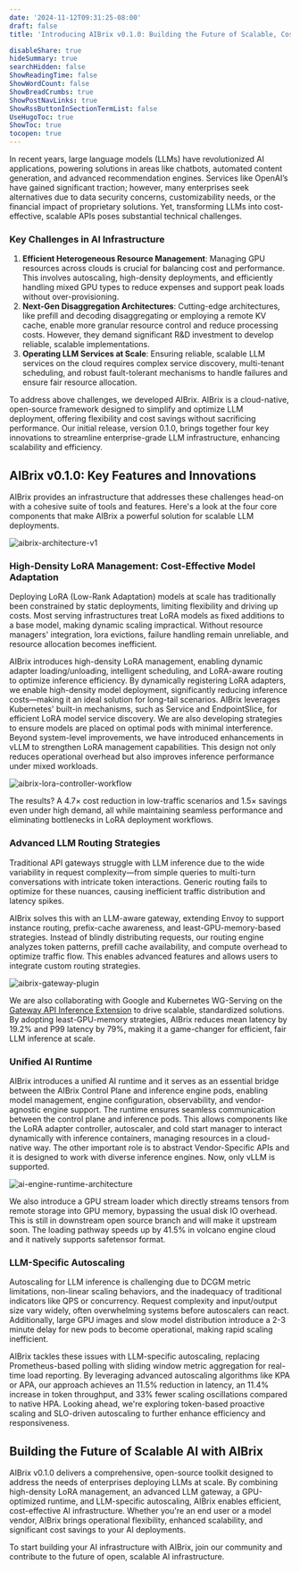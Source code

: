 ```yaml
---
date: '2024-11-12T09:31:25-08:00'
draft: false
title: 'Introducing AIBrix v0.1.0: Building the Future of Scalable, Cost-Effective AI Infrastructure for Large Models'

disableShare: true
hideSummary: true
searchHidden: false
ShowReadingTime: false
ShowWordCount: false
ShowBreadCrumbs: true
ShowPostNavLinks: true
ShowRssButtonInSectionTermList: false
UseHugoToc: true
ShowToc: true
tocopen: true
---
```


In recent years, large language models (LLMs) have revolutionized AI applications, powering solutions in areas like chatbots, automated content generation, and advanced recommendation engines. Services like OpenAI’s have gained significant traction; however, many enterprises seek alternatives due to data security concerns, customizability needs, or the financial impact of proprietary solutions. Yet, transforming LLMs into cost-effective, scalable APIs poses substantial technical challenges.

### Key Challenges in AI Infrastructure

1. **Efficient Heterogeneous Resource Management**: Managing GPU resources across clouds is crucial for balancing cost and performance. This involves autoscaling, high-density deployments, and efficiently handling mixed GPU types to reduce expenses and support peak loads without over-provisioning.
2. **Next-Gen Disaggregation Architectures**: Cutting-edge architectures, like prefill and decoding disaggregating or employing a remote KV cache, enable more granular resource control and reduce processing costs. However, they demand significant R&D investment to develop reliable, scalable implementations.
3. **Operating LLM Services at Scale**: Ensuring reliable, scalable LLM services on the cloud requires complex service discovery, multi-tenant scheduling, and robust fault-tolerant mechanisms to handle failures and ensure fair resource allocation.

To address above challenges, we developed AIBrix. AIBrix is a cloud-native, open-source framework designed to simplify and optimize LLM deployment, offering flexibility and cost savings without sacrificing performance. Our initial release, version 0.1.0, brings together four key innovations to streamline enterprise-grade LLM infrastructure, enhancing scalability and efficiency.

## AIBrix v0.1.0: Key Features and Innovations

AIBrix provides an infrastructure that addresses these challenges head-on with a cohesive suite of tools and features. Here's a look at the four core components that make AIBrix a powerful solution for scalable LLM deployments.

![aibrix-architecture-v1](/images/aibrix-architecture-v1.jpeg)

### High-Density LoRA Management: Cost-Effective Model Adaptation

Deploying LoRA (Low-Rank Adaptation) models at scale has traditionally been constrained by static deployments, limiting flexibility and driving up costs. Most serving infrastructures treat LoRA models as fixed additions to a base model, making dynamic scaling impractical. Without resource managers' integration, lora evictions, failure handling remain unreliable, and resource allocation becomes inefficient.

AIBrix introduces high-density LoRA management, enabling dynamic adapter loading/unloading, intelligent scheduling, and LoRA-aware routing to optimize inference efficiency. By dynamically registering LoRA adapters, we enable high-density model deployment, significantly reducing inference costs—making it an ideal solution for long-tail scenarios. AIBrix leverages Kubernetes' built-in mechanisms, such as Service and EndpointSlice, for efficient LoRA model service discovery. We are also developing strategies to ensure models are placed on optimal pods with minimal interference. Beyond system-level improvements, we have introduced enhancements in vLLM to strengthen LoRA management capabilities. This design not only reduces operational overhead but also improves inference performance under mixed workloads.

![aibrix-lora-controller-workflow](/images/aibrix-lora-controller-workflow.png)

The results? A 4.7× cost reduction in low-traffic scenarios and 1.5× savings even under high demand, all while maintaining seamless performance and eliminating bottlenecks in LoRA deployment workflows.

### Advanced LLM Routing Strategies

Traditional API gateways struggle with LLM inference due to the wide variability in request complexity—from simple queries to multi-turn conversations with intricate token interactions. Generic routing fails to optimize for these nuances, causing inefficient traffic distribution and latency spikes.

AIBrix solves this with an LLM-aware gateway, extending Envoy to support instance routing, prefix-cache awareness, and least-GPU-memory-based strategies. Instead of blindly distributing requests, our routing engine analyzes token patterns, prefill cache availability, and compute overhead to optimize traffic flow. This enables advanced features and allows users to integrate custom routing strategies.

![aibrix-gateway-plugin](/images/aibrix-gateway-plugin.png)

We are also collaborating with Google and Kubernetes WG-Serving on the [Gateway API Inference Extension](https://github.com/kubernetes-sigs/gateway-api-inference-extension) to drive scalable, standardized solutions. By adopting least-GPU-memory strategies, AIBrix reduces mean latency by 19.2% and P99 latency by 79%, making it a game-changer for efficient, fair LLM inference at scale.

### Unified AI Runtime

AIBrix introduces a unified AI runtime and it serves as an essential bridge between the AIBrix Control Plane and inference engine pods, enabling model management, engine configuration, observability, and vendor-agnostic engine support. The runtime ensures seamless communication between the control plane and inference pods. This allows components like the LoRA adapter controller, autoscaler, and cold start manager to interact dynamically with inference containers, managing resources in a cloud-native way. The other important role is to abstract Vendor-Specific APIs and it is designed to work with diverse inference engines. Now, only vLLM is supported.

![ai-engine-runtime-architecture](/images/ai-engine-runtime-architecture.png)

We also introduce a GPU stream loader which directly streams tensors from remote storage into GPU memory, bypassing the usual disk IO overhead. This is still in downstream open source branch and will make it upstream soon.  The loading pathway speeds up by 41.5% in volcano engine cloud and it natively supports safetensor format.

### LLM-Specific Autoscaling

Autoscaling for LLM inference is challenging due to DCGM metric limitations, non-linear scaling behaviors, and the inadequacy of traditional indicators like QPS or concurrency. Request complexity and input/output size vary widely, often overwhelming systems before autoscalers can react. Additionally, large GPU images and slow model distribution introduce a 2-3 minute delay for new pods to become operational, making rapid scaling inefficient.

AIBrix tackles these issues with LLM-specific autoscaling, replacing Prometheus-based polling with sliding window metric aggregation for real-time load reporting. By leveraging advanced autoscaling algorithms like KPA or APA, our approach achieves an 11.5% reduction in latency, an 11.4% increase in token throughput, and 33% fewer scaling oscillations compared to native HPA. Looking ahead, we're exploring token-based proactive scaling and SLO-driven autoscaling to further enhance efficiency and responsiveness. 


## Building the Future of Scalable AI with AIBrix

AIBrix v0.1.0 delivers a comprehensive, open-source toolkit designed to address the needs of enterprises deploying LLMs at scale. By combining high-density LoRA management, an advanced LLM gateway, a GPU-optimized runtime, and LLM-specific autoscaling, AIBrix enables efficient, cost-effective AI infrastructure. Whether you're an end user or a model vendor, AIBrix brings operational flexibility, enhanced scalability, and significant cost savings to your AI deployments.

To start building your AI infrastructure with AIBrix, join our community and contribute to the future of open, scalable AI infrastructure.